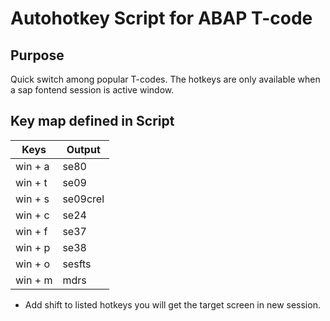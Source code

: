 # Autohotkey Script for ABAP T-code

Purpose
--------------
Quick switch among popular T-codes. The hotkeys are only available when a sap fontend session is active window.

Key map defined in Script
--------------
Keys | Output
--------- | --------
win + a | se80
win + t | se09
win + s | se09crel
win + c | se24
win + f | se37
win + p | se38
win + o | sesfts
win + m | mdrs
* Add shift to listed hotkeys you will get the target screen in new session.